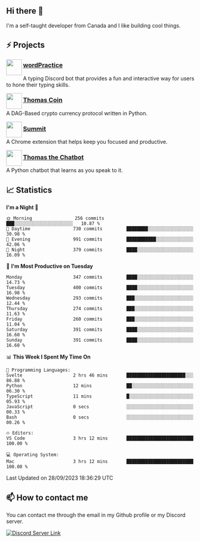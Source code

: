 <h2>Hi there 👋</h2>

<p>I'm a self-taught developer from Canada and I like building cool things.</p>

<h2>⚡ Projects</h2>

<img align="left" src="https://i.imgur.com/BIzs17V.png" width="42" height="42" />
<h3><a target="_blank" href="https://wordpractice.principle.sh/">wordPractice</a></h3>
<p>A typing Discord bot that provides a fun and interactive way for users to hone their typing skills.</p>

<img align="left" src="https://i.imgur.com/4FdQpgN.png" width="42" height="42" />
<h3><a href="https://github.com/principle105/thomas-coin">Thomas Coin</a></h3>
<p>A DAG-Based crypto currency protocol written in Python.</p>

<img align="left" src="https://i.imgur.com/Ly8Atho.png" width="42" height="42" />
<h3><a href="https://summit.sh/">Summit</a></h3>
<p>A Chrome extension that helps keep you focused and productive.</p>

<img align="left" src="https://i.imgur.com/hA9YF2s.png" width="42" height="42" />
<h3><a href="https://github.com/principle105/thomasthechatbot">Thomas the Chatbot</a></h3>
<p>A Python chatbot that learns as you speak to it.</p>

<h2>📈 Statistics</h2>

<!--START_SECTION:waka-->
**I'm a Night 🦉** 

```text
🌞 Morning                256 commits         ███░░░░░░░░░░░░░░░░░░░░░░   10.87 % 
🌆 Daytime                730 commits         ████████░░░░░░░░░░░░░░░░░   30.98 % 
🌃 Evening                991 commits         ███████████░░░░░░░░░░░░░░   42.06 % 
🌙 Night                  379 commits         ████░░░░░░░░░░░░░░░░░░░░░   16.09 % 
```
📅 **I'm Most Productive on Tuesday** 

```text
Monday                   347 commits         ████░░░░░░░░░░░░░░░░░░░░░   14.73 % 
Tuesday                  400 commits         ████░░░░░░░░░░░░░░░░░░░░░   16.98 % 
Wednesday                293 commits         ███░░░░░░░░░░░░░░░░░░░░░░   12.44 % 
Thursday                 274 commits         ███░░░░░░░░░░░░░░░░░░░░░░   11.63 % 
Friday                   260 commits         ███░░░░░░░░░░░░░░░░░░░░░░   11.04 % 
Saturday                 391 commits         ████░░░░░░░░░░░░░░░░░░░░░   16.60 % 
Sunday                   391 commits         ████░░░░░░░░░░░░░░░░░░░░░   16.60 % 
```


📊 **This Week I Spent My Time On** 

```text
💬 Programming Languages: 
Svelte                   2 hrs 46 mins       ██████████████████████░░░   86.88 % 
Python                   12 mins             ██░░░░░░░░░░░░░░░░░░░░░░░   06.30 % 
TypeScript               11 mins             █░░░░░░░░░░░░░░░░░░░░░░░░   05.93 % 
JavaScript               0 secs              ░░░░░░░░░░░░░░░░░░░░░░░░░   00.33 % 
Bash                     0 secs              ░░░░░░░░░░░░░░░░░░░░░░░░░   00.26 % 

🔥 Editors: 
VS Code                  3 hrs 12 mins       █████████████████████████   100.00 % 

💻 Operating System: 
Mac                      3 hrs 12 mins       █████████████████████████   100.00 % 
```


 Last Updated on 28/09/2023 18:36:29 UTC
<!--END_SECTION:waka-->

<h2>📫 How to contact me</h2>

You can contact me through the email in my Github profile or my Discord server.

[![Discord Server Link](https://dcbadge.vercel.app/api/server/DHnk46C)](https://discord.gg/DHnk46C)

